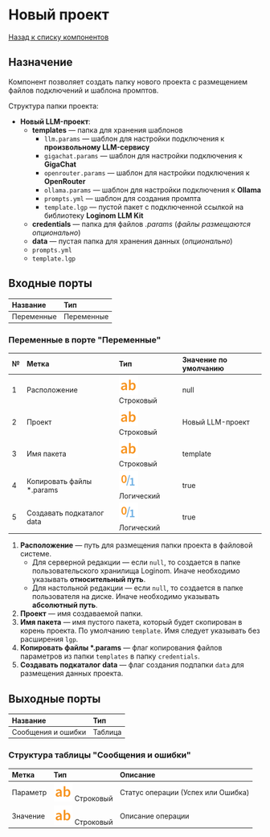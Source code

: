 # Новый проект

[Назад к списку компонентов](../README.md)

## Назначение

Компонент позволяет создать папку нового проекта с размещением файлов подключений и шаблона промптов.

Структура папки проекта:

* **Новый LLM-проект**:
    * **templates** — папка для хранения шаблонов
        * `llm.params` — шаблон для настройки подключения к **произвольному LLM-сервису**
        * `gigachat.params` — шаблон для настройки подключения к **GigaChat**
        * `openrouter.params` — шаблон для настройки подключения к **OpenRouter**
        * `ollama.params` — шаблон для настройки подключения к **Ollama**
        * `prompts.yml` — шаблон для создания промпта
        * `template.lgp` — пустой пакет с подключенной ссылкой на библиотеку **Loginom LLM Kit**
    * **credentials** — папка для файлов *.params* (*файлы размещаются опционально*)
    * **data** — пустая папка для хранения данных (*опционально*)
    * `prompts.yml`
    * `template.lgp`

## Входные порты

| Название   | Тип        |
| :--------- | :--------- |
| Переменные | Переменные |

### Переменные в порте "Переменные"

| №   | Метка                      | Тип                               | Значение по умолчанию |
| :-- | :------------------------- | :-------------------------------- | :-------------------- |
| 1   | Расположение               | ![](./img/string.svg) Строковый   | null                  |
| 2   | Проект                     | ![](./img/string.svg) Строковый   | Новый LLM-проект      |
| 3   | Имя пакета                 | ![](./img/string.svg) Строковый   | template              |
| 4   | Копировать файлы \*.params | ![](./img/logical.svg) Логический | true                  |
| 5   | Создавать подкаталог data  | ![](./img/logical.svg) Логический | true                  |

1. **Расположение** — путь для размещения папки проекта в файловой системе.
    * Для серверной редакции — если `null`, то создается в папке пользовательского хранилища Loginom. Иначе необходимо указывать **относительный путь**.
    * Для настольной редакции — если `null`, то создается в папке пользователя на диске. Иначе необходимо указывать **абсолютный путь**. 
2. **Проект** — имя создаваемой папки.
3. **Имя пакета** — имя пустого пакета, который будет скопирован в корень проекта. По умолчанию `template`. Имя следует указывать без расширения `lgp`.
4. **Копировать файлы \*.params** — флаг копирования файлов параметров из папки `templates` в папку `credentials`.
5. **Создавать подкаталог data** — флаг создания подпапки `data` для размещения данных проекта.

## Выходные порты

| Название           | Тип     |
| :----------------- | :------ |
| Сообщения и ошибки | Таблица |

### Структура таблицы "Сообщения и ошибки"

| Метка    | Тип                             | Описание                          |
| :------- | :------------------------------ | :-------------------------------- |
| Параметр | ![](./img/string.svg) Строковый | Статус операции (Успех или Ошибка)|
| Значение | ![](./img/string.svg) Строковый | Описание операции                 |